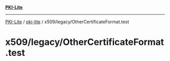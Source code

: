 [**PKI-Lite**](../../../../README.md)

---

[PKI-Lite](../../../../README.md) / [pki-lite](../../../README.md) / x509/legacy/OtherCertificateFormat.test

# x509/legacy/OtherCertificateFormat.test

